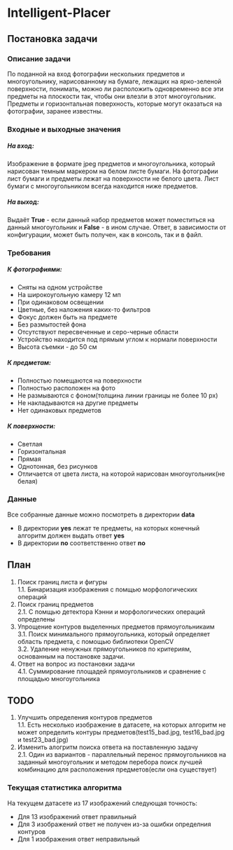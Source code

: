 # Intelligent-Placer

## Постановка задачи

### Описание задачи

По поданной на вход фотографии нескольких предметов и многоугольнику, нарисованному на бумаге, лежащих на ярко-зеленой поверхности, понимать, можно ли расположить одновременно все эти предметы на плоскости так, чтобы они влезли в этот многоугольник. Предметы и горизонтальная поверхность, которые могут оказаться на фотографии, заранее известны.

### Входные и выходные значения

##### На вход:

Изображение в формате jpeg предметов и многоугольника, который нарисован темным маркером на белом листе бумаги. На фотографии лист бумаги и предметы лежат на поверхности не белого цвета. Лист бумаги с многоугольником всегда находится ниже предметов.

##### На выход:

Выдаёт **True** - если данный набор предметов может поместиться на данный многоугольник и **False** - в ином случае. Ответ, в зависимости от конфигурации, может быть получен, как в консоль, так и в файл.



### Требования

##### К фотографиями:
- Сняты на одном устройстве
- На широкоугольную камеру 12 мп
- При одинаковом освещении
- Цветные, без наложения каких-то фильтров
- Фокус должен быть на предмете
- Без размытостей фона
- Отсутствуют пересвеченные и серо-черные области
- Устройство находится под прямым углом к нормали поверхности
- Высота съемки - до 50 см

##### К предметам:
- Полностью помещаются на поверхности
- Полностью расположен на фото
- Не размываются с фоном(толщина линии границы не более 10 px)
- Не накладываются на другие предметы
- Нет одинаковых предметов

##### К поверхности:
- Светлая
- Горизонтальная
- Прямая
- Однотонная, без рисунков
- Отличается от цвета листа, на которой нарисован многоугольник(не белая)

### Данные

Все собранные данные можно посмотреть в директории **data**
- В директории **yes** лежат те предметы, на которых конечный алгоритм должен выдать ответ **yes**
- В директории **no** соответственно ответ **no**

## План
1. Поиск границ листа и фигуры <br/>
    1.1. Бинаризация изображения с помщью морфологических операций
2. Поиск границ предметов <br/>
	2.1. С помщью детектора Кэнни и морфологических операций определены 
3. Упрощение контуров выделенных предметов прямоугольникаим <br/>
	3.1. Поиск минимального прямоугольника, который определяет область предмета, с помощью библиотеки OpenCV<br/>
	3.2. Удаление ненужных прямоугольников по критериям, основанным на постановке задачи.
4. Ответ на вопрос из постановки задачи <br/>
	4.1. Суммирование площадей прямоугольников и сравнение с площадью многоугольника
	
## TODO
1. Улучшить определения контуров предметов <br/>
   1.1. Есть несколько изображение в датасете, на которых алгоритм не может определить контуры предметов(test15_bad.jpg, test16_bad.jpg и test23_bad.jpg)
2. Изменить алогритм поиска ответа на поставленную задачу <br/>
  2.1. Один из вариантов - параллельный перенос прямоугольников на заданный многоугольник и методом перебора поиск лучшей комбинацию для расположения предметов(если она существует)

### Текущая статистика алгоритма

На текущем датасете из 17 изображений следующая точность:
- Для 13 изображений ответ правильный
- Для 3 изображений ответ не получен из-за ошибки определния контуров
- Для 1 изображения ответ неправильный